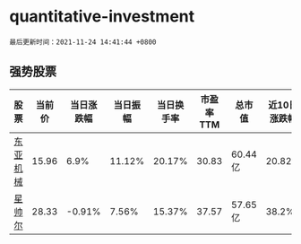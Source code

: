 # quantitative-investment

`最后更新时间：2021-11-24 14:41:44 +0800`

## 强势股票

|股票|当前价|当日涨跌幅|当日振幅|当日换手率|市盈率TTM|总市值|近10日涨跌幅|
|----|----|----|----|----|----|----|----|
|[东亚机械](https://xueqiu.com/S/SZ301028)|15.96|6.9%|11.12%|20.17%|30.83|60.44亿|20.82%|
|[星帅尔](https://xueqiu.com/S/SZ002860)|28.33|-0.91%|7.56%|15.37%|37.57|57.65亿|38.2%|
